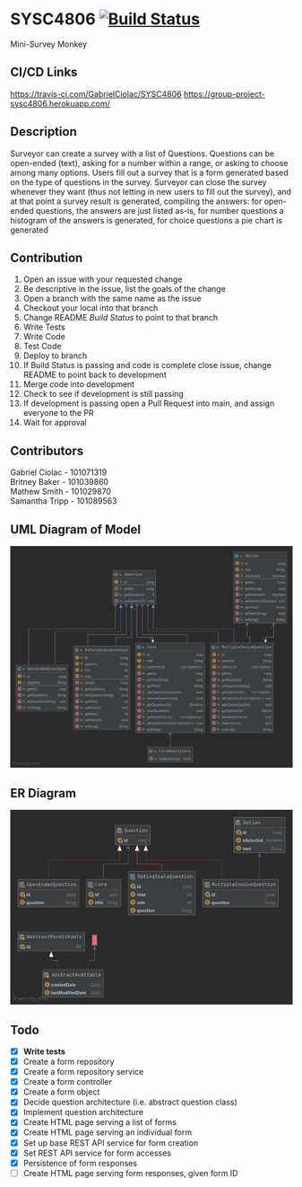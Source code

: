 # SYSC4806 [![Build Status](https://travis-ci.com/GabrielCiolac/SYSC4806.svg?branch=main)](https://travis-ci.com/GabrielCiolac/SYSC4806)
Mini-Survey Monkey

## CI/CD Links
https://travis-ci.com/GabrielCiolac/SYSC4806
https://group-project-sysc4806.herokuapp.com/

## Description
Surveyor can create a survey with a list of Questions. Questions can be open-ended (text), asking for a number within a
range, or asking to choose among many options.  Users fill out a survey that is a form generated based on the type of 
questions in the survey. Surveyor can close the survey whenever they want
(thus not letting in new users to fill out the survey), and at that point a survey result is generated, compiling the
answers: for open-ended questions, the answers are just listed as-is, for number questions a histogram of the answers is
generated, for choice questions a pie chart is generated

## Contribution
1. Open an issue with your requested change
2. Be descriptive in the issue, list the goals of the change
3. Open a branch with the same name as the issue
4. Checkout your local into that branch
5. Change README *Build Status* to point to that branch
6. Write Tests
7. Write Code
8. Test Code
9. Deploy to branch
10. If Build Status is passing and code is complete close issue, change README to point back to development
11. Merge code into development
12. Check to see if development is still passing
13. If development is passing open a Pull Request into main, and assign everyone to the PR
14. Wait for approval

## Contributors
Gabriel Ciolac - 101071319  
Britney Baker - 101039860  
Mathew Smith - 101029870  
Samantha Tripp - 101089563

## UML Diagram of Model
![Alt text](UML-Class-Diagram-of-Model.png?raw=true "Title")
## ER Diagram
![Alt text](ER-Diagram.png?raw=true "Title")

## Todo

- [x] **Write tests**
- [x] Create a form repository
- [x] Create a form repository service
- [x] Create a form controller  
- [x] Create a form object
- [x] Decide question architecture (i.e. abstract question class)
- [x] Implement question architecture  
- [x] Create HTML page serving a list of forms
- [x] Create HTML page serving an individual form  
- [x] Set up base REST API service for form creation
- [x] Set REST API service for form accesses
- [x] Persistence of form responses
- [ ] Create HTML page serving form responses, given form ID
